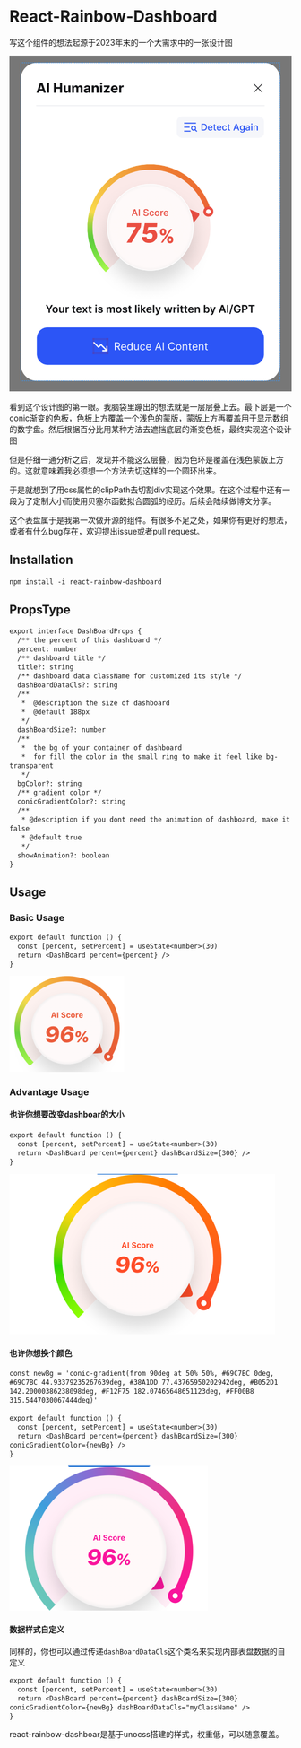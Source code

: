 # React-Rainbow-Dashboard

写这个组件的想法起源于2023年末的一个大需求中的一张设计图

![dashboard-result](./doc/assets/dashboard-result.png)

看到这个设计图的第一眼。我脑袋里蹦出的想法就是一层层叠上去。最下层是一个conic渐变的色板，色板上方覆盖一个浅色的蒙版，蒙版上方再覆盖用于显示数组的数字盘。然后根据百分比用某种方法去遮挡底层的渐变色板，最终实现这个设计图

但是仔细一通分析之后，发现并不能这么层叠，因为色环是覆盖在浅色蒙版上方的。这就意味着我必须想一个方法去切这样的一个圆环出来。

于是就想到了用css属性的clipPath去切割div实现这个效果。在这个过程中还有一段为了定制大小而使用贝塞尔函数拟合圆弧的经历。后续会陆续做博文分享。

这个表盘属于是我第一次做开源的组件。有很多不足之处，如果你有更好的想法，或者有什么bug存在，欢迎提出issue或者pull request。

## Installation

`npm install -i react-rainbow-dashboard`

## PropsType

```tsx
export interface DashBoardProps {
  /** the percent of this dashboard */
  percent: number
  /** dashboard title */
  title?: string
  /** dashboard data className for customized its style */
  dashBoardDataCls?: string
  /**
   *  @description the size of dashboard
   *  @default 188px
   */
  dashBoardSize?: number
  /**
   *  the bg of your container of dashboard
   *  for fill the color in the small ring to make it feel like bg-transparent
   */
  bgColor?: string
  /** gradient color */
  conicGradientColor?: string
  /**
   * @description if you dont need the animation of dashboard, make it false
   * @default true
   */
  showAnimation?: boolean
}
```

## Usage

### Basic Usage

```tsx
export default function () {
  const [percent, setPercent] = useState<number>(30)
  return <DashBoard percent={percent} />
}
```

<img src="./doc/assets/default-usage.png" style="zoom:50%;" />

### Advantage Usage

#### 也许你想要改变dashboar的大小

```tsx
export default function () {
  const [percent, setPercent] = useState<number>(30)
  return <DashBoard percent={percent} dashBoardSize={300} />
}
```

<img src="./doc/assets/bigger-size.png" style="zoom:50%;" />

#### 也许你想换个颜色

```tsx
const newBg = 'conic-gradient(from 90deg at 50% 50%, #69C7BC 0deg, #69C7BC 44.93379235267639deg, #38A1DD 77.43765950202942deg, #B052D1 142.20000386238098deg, #F12F75 182.07465648651123deg, #FF00B8 315.5447030067444deg)'

export default function () {
  const [percent, setPercent] = useState<number>(30)
  return <DashBoard percent={percent} dashBoardSize={300} conicGradientColor={newBg} />
}
```

<img src="./doc/assets/other-color.png" alt="other-color" style="zoom:50%;" />

#### 数据样式自定义

同样的，你也可以通过传递`dashBoardDataCls`这个类名来实现内部表盘数据的自定义

```tsx
export default function () {
  const [percent, setPercent] = useState<number>(30)
  return <DashBoard percent={percent} dashBoardSize={300} conicGradientColor={newBg} dashBoardDataCls="myClassName" />
}
```

react-rainbow-dashboar是基于unocss搭建的样式，权重低，可以随意覆盖。
